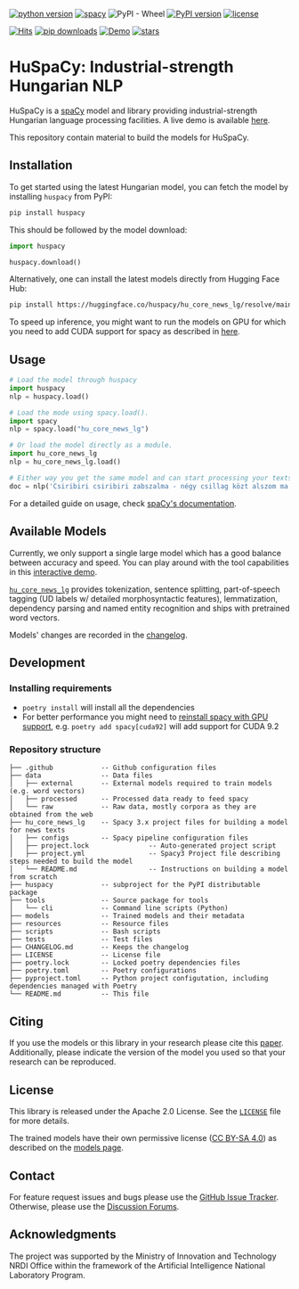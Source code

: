 
[![python version](https://img.shields.io/badge/Python-%3E=3.7-blue)](https://github.com/spacy-hu/spacy-hungarian-models)
[![spacy](https://img.shields.io/badge/built%20with-spaCy-09a3d5.svg)](https://spacy.io)
![PyPI - Wheel](https://img.shields.io/pypi/wheel/huspacy)
[![PyPI version](https://badge.fury.io/py/huspacy.svg)](https://pypi.org/project/huspacy/)
[![license](https://img.shields.io/github/license/spacy-hu/spacy-hungarian-models)](https://github.com/spacy-hu/spacy-hungarian-models/blob/master/LICENSE)

[![Hits](https://hits.seeyoufarm.com/api/count/incr/badge.svg?url=https%3A%2F%2Fgithub.com%2Fspacy-hu%2Fspacy-hungarian-models&count_bg=%2379C83D&title_bg=%23555555&icon=&icon_color=%23E7E7E7&title=hits&edge_flat=true)](https://hits.seeyoufarm.com)
[![pip downloads](https://img.shields.io/pypi/dm/huspacy.svg)](https://pypi.org/project/huspacy/)
[![Demo](https://img.shields.io/badge/Try%20the-Demo-important)](https://huggingface.co/spaces/huspacy/demo)
[![stars](https://img.shields.io/github/stars/spacy-hu/spacy-hungarian-models?style=social)](https://github.com/spacy-hu/spacy-hungarian-models)


# HuSpaCy: Industrial-strength Hungarian NLP

HuSpaCy is a [spaCy](https://spacy.io) model and library providing industrial-strength Hungarian language processing facilities. A live demo is available [here](https://huggingface.co/spaces/huspacy/demo). 

This repository contain material to build the models for HuSpaCy.

## Installation

To get started using the latest Hungarian model, you can fetch the model by installing `huspacy` from PyPI:

```bash
pip install huspacy
```

This should be followed by the model download:

```python
import huspacy

huspacy.download()
```

Alternatively, one can install the latest models directly from Hugging Face Hub:

```bash
pip install https://huggingface.co/huspacy/hu_core_news_lg/resolve/main/hu_core_news_lg-any-py3-none-any.whl
```


To speed up inference, you might want to run the models on GPU for which you need to add CUDA support for spacy as described in [here](https://spacy.io/usage).

## Usage

```python
# Load the model through huspacy
import huspacy
nlp = huspacy.load()

# Load the mode using spacy.load().
import spacy
nlp = spacy.load("hu_core_news_lg")

# Or load the model directly as a module.
import hu_core_news_lg
nlp = hu_core_news_lg.load()

# Either way you get the same model and can start processing your texts.
doc = nlp('Csiribiri csiribiri zabszalma - négy csillag közt alszom ma.')
```

For a detailed guide on usage, check [spaCy's documentation](https://spacy.io/usage/linguistic-features).

## Available Models 

Currently, we only support a single large model which has a good balance between accuracy and speed. You can play around with the tool capabilities in this [interactive demo](https://huggingface.co/spaces/huspacy/demo).

[`hu_core_news_lg`](https://huggingface.co/huspacy/hu_core_news_lg) provides tokenization, sentence splitting, part-of-speech tagging (UD labels w/ detailed morphosyntactic features), lemmatization, dependency parsing and named entity recognition and ships with pretrained word vectors.

Models' changes are recorded in the [changelog](https://github.com/spacy-hu/spacy-hungarian-models/blob/master/CHANGELOG.md).

## Development
 
### Installing requirements

- `poetry install` will install all the dependencies
- For better performance you might need to [reinstall spacy with GPU support](https://spacy.io/usage), e.g. `poetry add spacy[cuda92]` will add support for CUDA 9.2 

### Repository structure

```
├── .github            -- Github configuration files
├── data               -- Data files
│   ├── external       -- External models required to train models (e.g. word vectors)
│   ├── processed      -- Processed data ready to feed spacy
│   └── raw            -- Raw data, mostly corpora as they are obtained from the web
├── hu_core_news_lg    -- Spacy 3.x project files for building a model for news texts
│   ├── configs        -- Spacy pipeline configuration files
│   ├── project.lock               -- Auto-generated project script
│   ├── project.yml                -- Spacy3 Project file describing steps needed to build the model
│   └── README.md                  -- Instructions on building a model from scratch
├── huspacy            -- subproject for the PyPI distributable package
├── tools              -- Source package for tools
│   └── cli            -- Command line scripts (Python)
├── models             -- Trained models and their metadata
├── resources          -- Resource files
├── scripts            -- Bash scripts
├── tests              -- Test files 
├── CHANGELOG.md       -- Keeps the changelog
├── LICENSE            -- License file
├── poetry.lock        -- Locked poetry dependencies files
├── poetry.toml        -- Poetry configurations
├── pyproject.toml     -- Python project configutation, including dependencies managed with Poetry 
└── README.md          -- This file
```

## Citing

If you use the models or this library in your research please cite this [paper]().</br>
Additionally, please indicate the version of the model you used so that your research can be reproduced.

<!--
```bibtex
@misc{HuSpaCy:2021,
  title = {{HuSpaCy: industrial strength Hungarian natural language processing}},
  booktitle = {{XVIII. Magyar Sz\'{a}m\'{\i}t\'{o}g\'{e}pes Nyelv\'{e}szeti Konferencia}},
  author = {Orosz, Gy\"{o}rgy and Sz\'{a}nt\'{o}, Zsolt and Berkecz, Péter and Szabó, Gergő and Tóth, Bálint and Farkas, Rich\'{a}rd}, 
  year = {forthcoming 2021},
}
```
-->

## License

This library is released under the Apache 2.0 License. See the [`LICENSE`](https://github.com/spacy-hu/spacy-hungarian-models/blob/master/LICENSE) file for more details.

The trained models have their own permissive license ([CC BY-SA 4.0](https://creativecommons.org/licenses/by-nc/4.0/)) as described on the [models page](https://huggingface.co/spacy-hu/hu_core_news_lg).

## Contact
For feature request issues and bugs please use the [GitHub Issue Tracker](https://github.com/spacy-hu/spacy-hungarian-models/issues). Otherwise, please use the [Discussion Forums](https://github.com/spacy-hu/spacy-hungarian-models/discussions).

## Acknowledgments

The project was supported by the Ministry of Innovation and Technology NRDI Office within the framework of the Artificial Intelligence National Laboratory Program.
